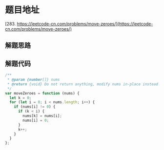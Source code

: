 # 题目地址

[283. https://leetcode-cn.com/problems/move-zeroes/](https://leetcode-cn.com/problems/move-zeroes/)

## 解题思路

## 解题代码

```js
/**
 * @param {number[]} nums
 * @return {void} Do not return anything, modify nums in-place instead.
 */
var moveZeroes = function (nums) {
  let k = 0;
  for (let i = 0; i < nums.length; i++) {
    if (nums[i] != 0) {
      if (k < i) {
        nums[k] = nums[i];
        nums[i] = 0;
      }
      k++;
    }
  }
};
```
